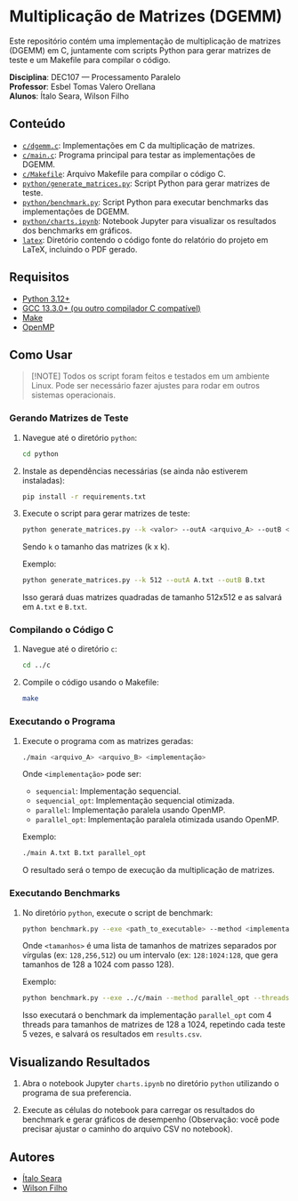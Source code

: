# Multiplicação de Matrizes (DGEMM)

Este repositório contém uma implementação de multiplicação de matrizes (DGEMM) em C, juntamente com scripts Python para gerar matrizes de teste e um Makefile para compilar o código.

**Disciplina**: DEC107 — Processamento Paralelo\
**Professor**: Esbel Tomas Valero Orellana\
**Alunos**: Ítalo Seara, Wilson Filho

## Conteúdo

- [`c/dgemm.c`](c/dgemm.c): Implementações em C da multiplicação de matrizes.
- [`c/main.c`](c/main.c): Programa principal para testar as implementações de DGEMM.
- [`c/Makefile`](c/Makefile): Arquivo Makefile para compilar o código C.
- [`python/generate_matrices.py`](python/generate_matrices.py): Script Python para gerar matrizes de teste.
- [`python/benchmark.py`](python/benchmark.py): Script Python para executar benchmarks das implementações de DGEMM.
- [`python/charts.ipynb`](python/charts.ipynb): Notebook Jupyter para visualizar os resultados dos benchmarks em gráficos.
- [`latex`](latex): Diretório contendo o código fonte do relatório do projeto em LaTeX, incluindo o PDF gerado.

## Requisitos

- [Python 3.12+](https://www.python.org/downloads/)
- [GCC 13.3.0+ (ou outro compilador C compatível)](https://gcc.gnu.org/)
- [Make](https://www.gnu.org/software/make/)
- [OpenMP](https://www.openmp.org/)

## Como Usar

> [!NOTE] Todos os script foram feitos e testados em um ambiente Linux. Pode ser necessário fazer ajustes para rodar em outros sistemas operacionais.

### Gerando Matrizes de Teste

1. Navegue até o diretório `python`:

   ```bash
   cd python
   ```

2. Instale as dependências necessárias (se ainda não estiverem instaladas):

   ```bash
   pip install -r requirements.txt
   ```

3. Execute o script para gerar matrizes de teste:

   ```bash
   python generate_matrices.py --k <valor> --outA <arquivo_A> --outB <arquivo_B>
   ```

   Sendo `k` o tamanho das matrizes (k x k).

   Exemplo:

   ```bash
   python generate_matrices.py --k 512 --outA A.txt --outB B.txt
   ```

   Isso gerará duas matrizes quadradas de tamanho 512x512 e as salvará em `A.txt` e `B.txt`.

### Compilando o Código C

1. Navegue até o diretório `c`:

   ```bash
   cd ../c
   ```

2. Compile o código usando o Makefile:

   ```bash
   make
   ```

### Executando o Programa

1. Execute o programa com as matrizes geradas:

   ```bash
   ./main <arquivo_A> <arquivo_B> <implementação>
   ```

   Onde `<implementação>` pode ser:

   - `sequencial`: Implementação sequencial.
   - `sequencial_opt`: Implementação sequencial otimizada.
   - `parallel`: Implementação paralela usando OpenMP.
   - `parallel_opt`: Implementação paralela otimizada usando OpenMP.

   Exemplo:

   ```bash
   ./main A.txt B.txt parallel_opt
   ```

   O resultado será o tempo de execução da multiplicação de matrizes.

### Executando Benchmarks

1. No diretório `python`, execute o script de benchmark:

   ```bash
   python benchmark.py --exe <path_to_executable> --method <implementação> --threads <n_threads> --sizes <tamanhos> --reps <repetições> --out <arquivo_saida>
   ```

   Onde `<tamanhos>` é uma lista de tamanhos de matrizes separados por vírgulas (ex: `128,256,512`) ou um intervalo (ex: `128:1024:128`, que gera tamanhos de 128 a 1024 com passo 128).

   Exemplo:

   ```bash
   python benchmark.py --exe ../c/main --method parallel_opt --threads 4 --sizes 128:1024:128 --reps 5 --out results.csv
   ```

   Isso executará o benchmark da implementação `parallel_opt` com 4 threads para tamanhos de matrizes de 128 a 1024, repetindo cada teste 5 vezes, e salvará os resultados em `results.csv`.

## Visualizando Resultados

1. Abra o notebook Jupyter `charts.ipynb` no diretório `python` utilizando o programa de sua preferencia.

2. Execute as células do notebook para carregar os resultados do benchmark e gerar gráficos de desempenho (Observação: você pode precisar ajustar o caminho do arquivo CSV no notebook).

## Autores

- [Ítalo Seara](https://github.com/italoseara)
- [Wilson Filho](https://github.com/Wssfilho)
